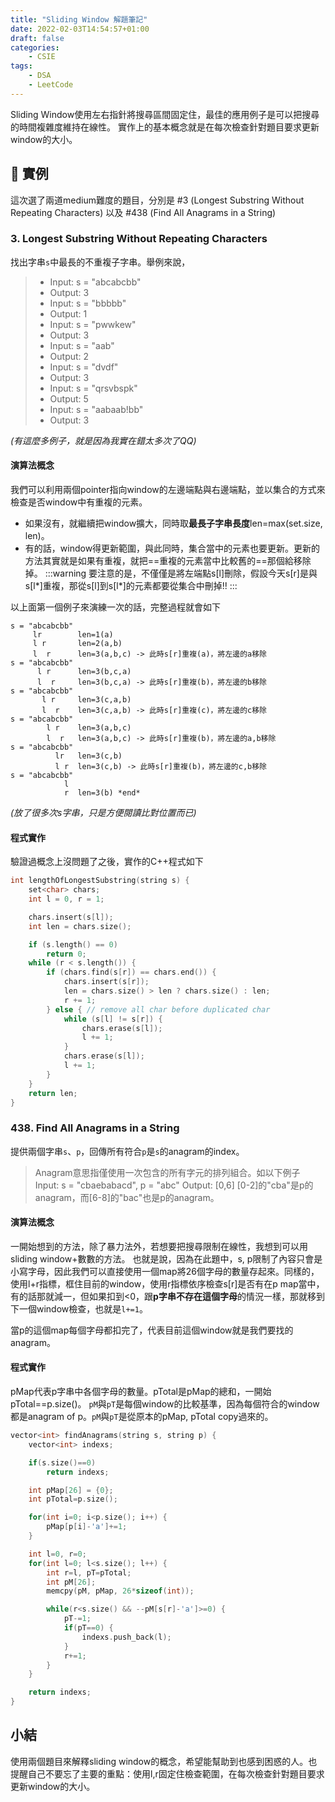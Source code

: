 ```yaml
---
title: "Sliding Window 解題筆記"
date: 2022-02-03T14:54:57+01:00
draft: false
categories:
    - CSIE
tags:
    - DSA
    - LeetCode
---
```


Sliding Window使用左右指針將搜尋區間固定住，最佳的應用例子是可以把搜尋的時間複雜度維持在線性。
實作上的基本概念就是在每次檢查針對題目要求更新window的大小。


## :rocket: 實例
這次選了兩道medium難度的題目，分別是 
#3 (Longest Substring Without Repeating Characters) 以及 
#438 (Find All Anagrams in a String)

### 3. Longest Substring Without Repeating Characters

找出字串`s`中最長的不重複子字串。舉例來說，
> * Input: s = "abcabcbb"
> * Output: 3
> * Input: s = "bbbbb"
> * Output: 1
> * Input: s = "pwwkew"
> * Output: 3
> * Input: s = "aab"
> * Output: 2
> * Input: s = "dvdf"
> * Output: 3
> * Input: s = "qrsvbspk"
> * Output: 5
> * Input: s = "aabaab!bb"
> * Output: 3

*(有這麼多例子，就是因為我實在錯太多次了QQ)*

#### 演算法概念

我們可以利用兩個pointer指向window的左邊端點與右邊端點，並以集合的方式來檢查是否window中有重複的元素。
* 如果沒有，就繼續把window擴大，同時取**最長子字串長度**len=max(set.size, len)。
* 有的話，window得更新範圍，與此同時，集合當中的元素也要更新。更新的方法其實就是如果有重複，就把==重複的元素當中比較舊的==那個給移除掉。
:::warning
要注意的是，不僅僅是將左端點s[l]刪除，假設今天s[r]是與s[l*]重複，那從s[l]到s[l*]的元素都要從集合中刪掉!!
:::


以上面第一個例子來演練一次的話，完整過程就會如下
```
s = "abcabcbb"
     lr        len=1(a)
     l r       len=2(a,b)
     l  r      len=3(a,b,c) -> 此時s[r]重複(a)，將左邊的a移除
s = "abcabcbb"
      l r      len=3(b,c,a)
      l  r     len=3(b,c,a) -> 此時s[r]重複(b)，將左邊的b移除
s = "abcabcbb"
       l r     len=3(c,a,b)
       l  r    len=3(c,a,b) -> 此時s[r]重複(c)，將左邊的c移除
s = "abcabcbb"
        l r    len=3(a,b,c)
        l  r   len=3(a,b,c) -> 此時s[r]重複(b)，將左邊的a,b移除
s = "abcabcbb"
          lr   len=3(c,b)
          l r  len=3(c,b) -> 此時s[r]重複(b)，將左邊的c,b移除
s = "abcabcbb"
            l
            r  len=3(b) *end*
```
*(放了很多次s字串，只是方便閱讀比對位置而已)*

#### 程式實作
驗證過概念上沒問題了之後，實作的C++程式如下
```cpp
int lengthOfLongestSubstring(string s) {
    set<char> chars;
    int l = 0, r = 1;

    chars.insert(s[l]);
    int len = chars.size();

    if (s.length() == 0)
        return 0;
    while (r < s.length()) {
        if (chars.find(s[r]) == chars.end()) {
            chars.insert(s[r]);
            len = chars.size() > len ? chars.size() : len;
            r += 1;
        } else { // remove all char before duplicated char
            while (s[l] != s[r]) {
                chars.erase(s[l]);
                l += 1;
            }
            chars.erase(s[l]);
            l += 1;
        }
    }
    return len;
}
```

### 438. Find All Anagrams in a String

提供兩個字串`s`、`p`，回傳所有符合`p`是`s`的anagram的index。
> Anagram意思指僅使用一次包含的所有字元的排列組合。如以下例子
Input: s = "cbaebabacd", p = "abc"
Output: [0,6]
[0-2]的"cba"是p的anagram，而[6-8]的"bac"也是p的anagram。

#### 演算法概念

一開始想到的方法，除了暴力法外，若想要把搜尋限制在線性，我想到可以用sliding window+數數的方法。
也就是說，因為在此題中，s, p限制了內容只會是小寫字母，因此我們可以直接使用一個map將26個字母的數量存起來。同樣的，使用l+r指標，框住目前的window，使用r指標依序檢查s[r]是否有在p map當中，有的話那就減一，但如果扣到<0，跟**p字串不存在這個字母**的情況一樣，那就移到下一個window檢查，也就是`l+=1`。

當p的這個map每個字母都扣完了，代表目前這個window就是我們要找的anagram。

#### 程式實作

pMap代表p字串中各個字母的數量。pTotal是pMap的總和，一開始pTotal==p.size()。
`pM`與`pT`是每個window的比較基準，因為每個符合的window都是anagram of p。`pM`與`pT`是從原本的pMap, pTotal copy過來的。

```cpp
vector<int> findAnagrams(string s, string p) {
    vector<int> indexs;

    if(s.size()==0)
        return indexs;

    int pMap[26] = {0};
    int pTotal=p.size();

    for(int i=0; i<p.size(); i++) {
        pMap[p[i]-'a']+=1;
    }

    int l=0, r=0;
    for(int l=0; l<s.size(); l++) {
        int r=l, pT=pTotal;
        int pM[26];
        memcpy(pM, pMap, 26*sizeof(int));

        while(r<s.size() && --pM[s[r]-'a']>=0) {
            pT-=1;
            if(pT==0) {
                indexs.push_back(l);
            }
            r+=1;
        }
    }

    return indexs;
}
```

## 小結

使用兩個題目來解釋sliding window的概念，希望能幫助到也感到困惑的人。也提醒自己不要忘了主要的重點：使用l,r固定住檢查範圍，在每次檢查針對題目要求更新window的大小。
